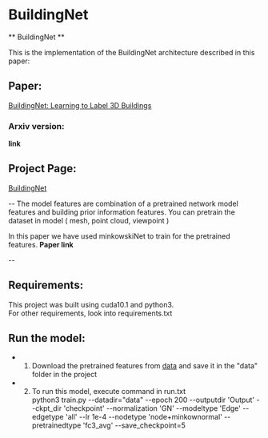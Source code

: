 # BuildingNet
** BuildingNet **

This is the implementation of the BuildingNet architecture described in this paper:

## Paper:
[BuildingNet: Learning to Label 3D Buildings](https://drive.google.com/file/d/1aD5AIkx58k7EyK8Utg8vKv2Y_UMZ--pv/view)

### Arxiv version:
**link**

## Project Page:
[BuildingNet](https://buildingnet.org/)


--
The model features are combination of a pretrained network model features and building prior information features.
You can pretrain the dataset in  model ( mesh, point cloud, viewpoint )

In this paper we have used minkowskiNet to train for the pretrained features.
**Paper link**

--
## Requirements:
This project was built using cuda10.1 and python3. <br/>
For other requirements, look into requirements.txt

## Run the model:

* 1. Download the pretrained features from [data](https://drive.google.com/drive/folders/1ixOFib3WjHBEKGQXIWHEcodR9qawNHvu?usp=sharing) and save it in the "data" folder in the project

* 2. To run this model, execute command in run.txt <br/>
python3 train.py --datadir="data" --epoch 200 --outputdir 'Output' --ckpt_dir 'checkpoint' --normalization 'GN' --modeltype 'Edge' --edgetype 'all' --lr 1e-4 --nodetype 'node+minkownormal' --pretrainedtype 'fc3_avg' --save_checkpoint=5


